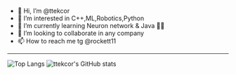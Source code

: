 - 👋 Hi, I’m @ttekcor
- 👀 I’m interested in C++,ML,Robotics,Python
- 🌱 I’m currently learning Neuron network & Java 🍵💚
- 💞️ I’m looking to collaborate in any company
- 📫 How to reach me tg @rockett11
---
![Top Langs](https://github-readme-stats.vercel.app/api/top-langs/?username=ttekcor&show_icons=true&layout=compact&theme=gruvbox&hide=jupyter%20notebook)
![ttekcor's GitHub stats](https://github-readme-stats.vercel.app/api?username=ttekcor&show_icons=true&theme=gruvbox)
<!---
ttekcor/ttekcor is a ✨ special ✨ repository because its `README.md` (this file) appears on your GitHub profile.
You can click the Preview link to take a look at your changes.
--->
